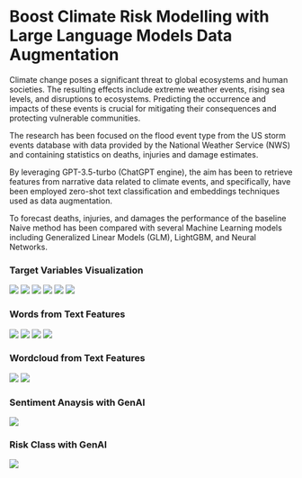 # Boost Climate Risk Modelling with Large Language Models Data Augmentation

Climate change poses a significant threat to global ecosystems and human societies. The resulting effects include extreme weather events, rising sea levels, and disruptions to ecosystems. Predicting the occurrence and impacts of these events is crucial 
for mitigating their consequences and protecting vulnerable communities.

The research has been focused on the flood event type from the US storm events database with data provided by the National Weather Service (NWS) and containing statistics on deaths, injuries and damage estimates. 

By leveraging GPT-3.5-turbo (ChatGPT engine), the aim has been to retrieve features from narrative data related to climate events, and specifically, have been employed zero-shot text classification and embeddings techniques used as data augmentation. 

To forecast deaths, injuries, and damages the performance of the baseline Naive method has been compared with several Machine Learning models including Generalized Linear Models (GLM), LightGBM, and Neural Networks. 






### Target Variables Visualization
![](images/injuries_direct.png) ![](images/whole_injuries.png)
![](images/deaths_direct.png) ![](images/whole_deaths.png)
![](images/damage_property.png) ![](images/whole_damage.png)


### Words from Text Features
![](images/unigram_episode.png) ![](images/bigram_episode.png)
![](images/unigram_event.png) ![](images/bigram_event.png)


### Wordcloud from Text Features
![](images/wordcloud_episode.png) 
![](images/wordcloud_event.png) 


### Sentiment Anaysis with GenAI
![](images/sentiment_analysis.png) 


### Risk Class with GenAI
![](images/risk_class.png) 



